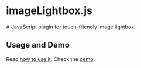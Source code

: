 # imageLightbox.js
A JavaScript plugin for touch-friendly image lightbox.

## Usage and Demo
Read [how to use it](https://osvaldas.info/image-lightbox-responsive-touch-friendly).
Check the [demo](https://osvaldas.info/examples/image-lightbox-responsive-touch-friendly).